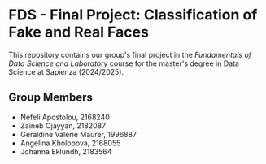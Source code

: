 # FDS - Final Project: Classification of Fake and Real Faces

This repository contains our group's final project in the *Fundamentals of Data Science and Laboratory* course for the master's degree in Data Science at Sapienza (2024/2025).

## Group Members
-  Nefeli Apostolou, 2168240
- Zaineb Ojayyan, 2182087
- Géraldine Valérie Maurer, 1996887
- Angelina Kholopova, 2168055
- Johanna Eklundh, 2183564
